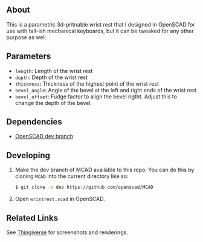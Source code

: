## About

This is a parametric 3d-pritnable wrist rest that I designed in OpenSCAD for use with tall-ish mechanical keyboards, but it can be tweaked for any other purpose as well.

## Parameters

 - `length`: Length of the wrist rest
 - `depth`: Depth of the wrist rest
 - `thickness`: Thickness of the highest point of the wrist rest
 - `bevel_angle`: Angle of the bevel at the left and right ends of the wrist rest
 - `bevel_offset`: Fudge factor to align the bevel rigtht. Adjust this to change the depth of the bevel.

## Dependencies

 - [OpenSCAD dev branch](https://github.com/openscad/MCAD/tree/dev)

## Developing

 1. Make the dev branch of MCAD available to this repo. You can do this by cloning `MCAD` into the current directory like so:

    ```sh
    $ git clone -b dev https://github.com/openscad/MCAD
    ```

 2. Open `wristrest.scad` in OpenSCAD.

## Related Links

See [Thingiverse](https://www.thingiverse.com/thing:4758164) for screenshots and renderings.
